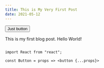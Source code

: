```yaml
---
title: This is My Very First Post
date: 2021-05-12
---
```


<button>Just button</button>

This is my first blog post. Hello World!

```tsx

import React from "react";

const Button = props => <button {...props}>

```
